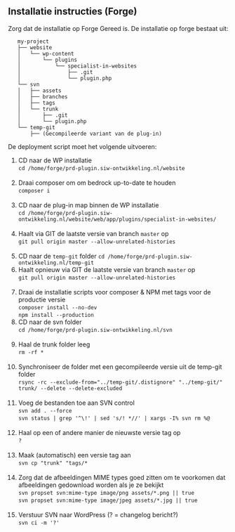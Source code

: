 ## Installatie instructies (Forge)

Zorg dat de installatie op Forge Gereed is.
De installatie op forge bestaat uit:
 
```
   my-project
   ├── website
   │   └── wp-content
   │       └── plugins
   │           └── specialist-in-websites
   │               ├── .git
   │               └── plugin.php
   └── svn
   │   ├── assets
   │   ├── branches
   │   ├── tags
   │   └── trunk
   │       ├── .git
   │       └── plugin.php
   └── temp-git
       ├── (Gecompileerde variant van de plug-in)
```
De deployment script moet het volgende uitvoeren:

1. CD naar de WP installatie <br />
   ```cd /home/forge/prd-plugin.siw-ontwikkeling.nl/website```<br /><br />
2. Draai composer om om bedrock up-to-date te houden <br />
   ```composer i```<br /><br />
3. CD naar de plug-in map binnen de WP installatie <br />
   ```cd /home/forge/prd-plugin.siw-ontwikkeling.nl/website/web/app/plugins/specialist-in-websites/```<br /><br />
4. Haalt via GIT de laatste versie van branch ```master``` op <br />
   ```git pull origin master --allow-unrelated-histories```<br /><br />
5. CD naar de ```temp-git``` folder
   ```cd /home/forge/prd-plugin.siw-ontwikkeling.nl/temp-git```
6. Haalt opnieuw via GIT de laatste versie van branch ```master``` op <br />
   ```git pull origin master --allow-unrelated-histories```<br /><br />
7. Draai de installatie scripts voor composer & NPM met tags voor de productie versie <br />
   ```composer install --no-dev```<br />
   ```npm install --production```
8. CD naar de svn folder <br />
   ```cd /home/forge/prd-plugin.siw-ontwikkeling.nl/svn```<br /><br />
9. Haal de trunk folder leeg <br />
   ```rm -rf *```<br /><br />
10. Synchroniseer de folder met een gecompileerde versie uit de temp-git folder <br />
    ```rsync -rc --exclude-from="../temp-git/.distignore" "../temp-git/" trunk/ --delete --delete-excluded```<br /><br />
11. Voeg de bestanden toe aan SVN control <br />
    ```svn add . --force``` <br />
    ```svn status | grep '^\!' | sed 's/! *//' | xargs -I% svn rm %@```<br /><br />
12. Haal op een of andere manier de nieuwste versie tag op <br />
    ``` ? ```<br /><br />
13. Maak (automatisch) een versie tag aan <br />
    ```svn cp "trunk" "tags/*```<br /><br />
14. Zorg dat de afbeeldingen MIME types goed zitten om te voorkomen dat afbeeldingen gedownload worden als je ze bekijkt <br />
    ```svn propset svn:mime-type image/png assets/*.png || true``` <br />
    ```svn propset svn:mime-type image/jpeg assets/*.jpg || true```<br /><br />
15. Verstuur SVN naar WordPress (? = changelog bericht?)<br />
    ```svn ci -m '?'```<br /><br />


